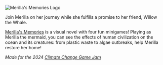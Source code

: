 ![Merilla's Memories Logo](https://img.itch.zone/aW1nLzE1MDk4MDA0LnBuZw==/original/YyENEs.png)

Join Merilla on her journey while she fulfills a promise to her friend, Willow the Whale.

[Merilla's Memories](https://cswen29.itch.io/merillas-memories) is a visual novel with four fun minigames! Playing as Merilla the mermaid, you can see the effects of human civilization on the ocean and its creatures: from plastic waste to algae outbreaks, help Merilla restore her home!

*Made for the 2024 [Climate Change Game Jam](https://itch.io/jam/climate-change-game-jam)*
